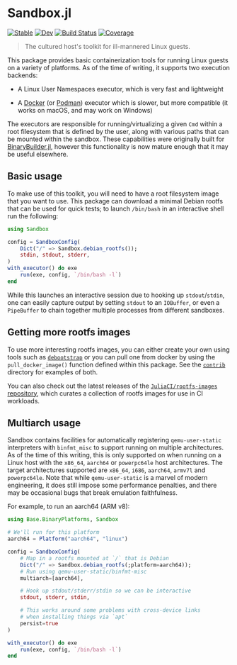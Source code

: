 # Sandbox.jl

[![Stable][docs-stable-img]][docs-stable-url]
[![Dev][docs-dev-img]][docs-dev-url]
[![Build Status][ci-img]][ci-url]
[![Coverage][codecov-img]][codecov-url]

[docs-stable-img]: https://img.shields.io/badge/docs-stable-blue.svg
[docs-stable-url]: https://juliacontainerization.github.io/Sandbox.jl/stable
[docs-dev-img]: https://img.shields.io/badge/docs-dev-blue.svg
[docs-dev-url]: https://juliacontainerization.github.io/Sandbox.jl/dev
[ci-img]: https://github.com/JuliaContainerization/Sandbox.jl/workflows/CI/badge.svg
[ci-url]: https://github.com/JuliaContainerization/Sandbox.jl/actions/workflows/ci.yml
[codecov-img]: https://codecov.io/gh/JuliaContainerization/Sandbox.jl/branch/master/graph/badge.svg
[codecov-url]: https://codecov.io/gh/JuliaContainerization/Sandbox.jl

> The cultured host's toolkit for ill-mannered Linux guests.

This package provides basic containerization tools for running Linux guests on a variety of platforms.
As of the time of writing, it supports two execution backends:

* A Linux User Namespaces executor, which is very fast and lightweight

* A [Docker](https://www.docker.com/) (or [Podman](https://podman.io/)) executor which is slower, but more compatible (it works on macOS, and may work on Windows)

The executors are responsible for running/virtualizing a given `Cmd` within a root filesystem that is defined by the user, along with various paths that can be mounted within the sandbox.
These capabilities were originally built for [BinaryBuilder.jl](https://github.com/JuliaPackaging/BinaryBuilder.jl), however this functionality is now mature enough that it may be useful elsewhere.

## Basic usage

To make use of this toolkit, you will need to have a root filesystem image that you want to use.
This package can download a minimal Debian rootfs that can be used for quick tests; to launch `/bin/bash` in an interactive shell run the following:

```julia
using Sandbox

config = SandboxConfig(
    Dict("/" => Sandbox.debian_rootfs());
    stdin, stdout, stderr,
)
with_executor() do exe
    run(exe, config, `/bin/bash -l`)
end
```

While this launches an interactive session due to hooking up `stdout`/`stdin`, one can easily capture output by setting `stdout` to an `IOBuffer`, or even a `PipeBuffer` to chain together multiple processes from different sandboxes.

## Getting more rootfs images

To use more interesting rootfs images, you can either create your own using tools such as [`debootstrap`](https://wiki.debian.org/Debootstrap) or you can pull one from docker by using the `pull_docker_image()` function defined within this package.  See the [`contrib`](contrib/) directory for examples of both.

You can also check out the latest releases of the [`JuliaCI/rootfs-images` repository](https://github.com/JuliaCI/rootfs-images/), which curates a collection of rootfs images for use in CI workloads.

## Multiarch usage

Sandbox contains facilities for automatically registering `qemu-user-static` interpreters with `binfmt_misc` to support running on multiple architectures.
As of the time of this writing, this is only supported on when running on a Linux host with the `x86_64`, `aarch64` or `powerpc64le` host architectures.
The target architectures supported are `x86_64`, `i686`, `aarch64`, `armv7l` and `powerpc64le`.
Note that while `qemu-user-static` is a marvel of modern engineering, it does still impose some performance penalties, and there may be occasional bugs that break emulation faithfulness.

For example, to run an aarch64 (ARM v8):

```julia
using Base.BinaryPlatforms, Sandbox

# We'll run for this platform
aarch64 = Platform("aarch64", "linux")

config = SandboxConfig(
    # Map in a rootfs mounted at `/` that is Debian
    Dict("/" => Sandbox.debian_rootfs(;platform=aarch64));
    # Run using qemu-user-static/binfmt-misc
    multiarch=[aarch64],

    # Hook up stdout/stderr/stdin so we can be interactive
    stdout, stderr, stdin,

    # This works around some problems with cross-device links
    # when installing things via `apt`
    persist=true
)

with_executor() do exe
    run(exe, config, `/bin/bash -l`)
end
```